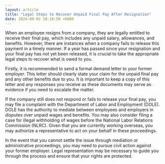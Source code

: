 ```yaml
---
layout: article
title: "Legal Steps to Recover Unpaid Final Pay After Resignation"
date: 2024-09-02 18:10:50 +0800
---
```


<p>When an employee resigns from a company, they are legally entitled to receive their final pay, which includes any unpaid salary, allowances, and benefits. However, there are instances when a company fails to release this payment in a timely manner. If a year has passed since your resignation and your final pay has not yet been released, it is crucial to take the appropriate legal steps to recover what is owed to you.</p><p>Firstly, it is recommended to send a formal demand letter to your former employer. This letter should clearly state your claim for the unpaid final pay and any other benefits due to you. It is important to keep a copy of this letter and any responses you receive as these documents may serve as evidence if you need to escalate the matter.</p><p>If the company still does not respond or fails to release your final pay, you may file a complaint with the Department of Labor and Employment (DOLE). DOLE has the authority to mediate between employees and employers in disputes over unpaid wages and benefits. You may also consider filing a case for illegal withholding of wages before the National Labor Relations Commission (NLRC). Given that you are currently working overseas, you may authorize a representative to act on your behalf in these proceedings.</p><p>In the event that you cannot settle the issue through mediation or administrative proceedings, you may need to pursue civil action against your former employer. Legal representation may be necessary to guide you through the process and ensure that your rights are protected.</p>